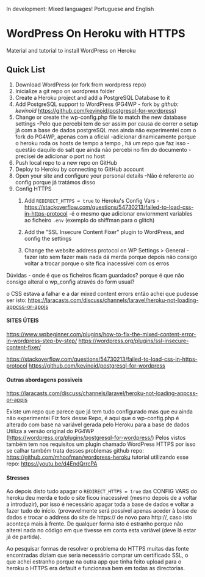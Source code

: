 In development: Mixed languages! Portuguese and English

# WordPress On Heroku with HTTPS
Material and tutorial to install WordPress on Heroku

## Quick List
1. Download WordPress (or fork from wordpress repo)
2. Inicialize a git repo on wordpress folder
3. Create a Heroku project and add a PostgreSQL Database to it
4. Add PostgreSQL support to WordPress (PG4WP - fork by *github: kevinoid* https://github.com/kevinoid/postgresql-for-wordpress)
5. Change or create the wp-config.php file to match the new database settings
  -Pelo que percebi tem de ser assim por causa de correr o setup já com a base de dados postgreSQL mas ainda não experimentei com o fork do PG4WP, apenas com a oficial
  -adicionar dinamicamente porque o heroku roda os hosts de tempo a tempo , há um repo que faz isso
  -questão daquilo do salt que ainda não percebi no fim do documento
  -precisei de adicionar o port no host
6. Push local repo to a new repo on GitHub
7. Deploy to Heroku by connecting to GitHub account
8. Open your site and configure your personal details
  -Não é referente ao config porque já tratámos disso
9. Config HTTPS
    1. Add `REDIRECT_HTTPS = true` to Heroku's Config Vars 
    -https://stackoverflow.com/questions/54730213/failed-to-load-css-in-https-protocol
    -é o mesmo que adicionar enviornment variables ao ficheiro `.env` (exemplo do shiffman para o glitch)
    2. Add the "SSL Insecure Content Fixer" plugin to WordPress, and config the settings
    
    3. Change the website address protocol on WP Settings > General
    -fazer isto sem fazer mais nada dá merda porque depois não consigo voltar a trocar porque o site fica inacessível com os erros




Dúvidas - 
onde é que os ficheiros ficam guardados? 
porque é que não consigo alteral o wp_config através do form usual?



o CSS estava a falhar e a dar mixed content errors então achei que pudesse ser isto: https://laracasts.com/discuss/channels/laravel/heroku-not-loading-appcss-or-appjs




#### SITES ÚTEIS

https://www.wpbeginner.com/plugins/how-to-fix-the-mixed-content-error-in-wordpress-step-by-step/
https://wordpress.org/plugins/ssl-insecure-content-fixer/

https://stackoverflow.com/questions/54730213/failed-to-load-css-in-https-protocol
https://github.com/kevinoid/postgresql-for-wordpress


#### Outras abordagens possiveis
https://laracasts.com/discuss/channels/laravel/heroku-not-loading-appcss-or-appjs


Existe um repo que parece que já tem tudo configurado mas que eu ainda não experimentei
Fiz fork desse Repo, é aqui que o wp-config.php é alterado com base na variável gerada pelo Heroku para a base de dados
Utiliza a versão original do PG4WP (https://wordpress.org/plugins/postgresql-for-wordpress/) 
Pelos vistos também tem nos requisitos um plugin chamado WordPress HTTPS por isso se calhar também trata desses problemas
github repo: https://github.com/mhoofman/wordpress-heroku
tutorial utilizando esse repo: https://youtu.be/d4EndQrrcPA



#### Stresses

Ao depois disto tudo apagar o `REDIRECT_HTTPS = true` das CONFIG VARS do heroku deu merda e todo o site ficou inacessível (mesmo depois de a voltar a introduzir), por isso é necessário apagar toda a base de dados e voltar a fazer tudo do início. (provavelmente será possível apenas aceder à base de dados e trocar o address do site de https:// de novo para http://, caso isto aconteça mais à frente. De qualquer forma isto é estranho porque não alterei nada no código em que tivesse em conta esta variável (deve lá estar já de partida).


Ao pesquisar formas de resolver o problema do HTTPS muitas das fonte encontradas diziam que seria necessário comprar um certificado SSL, o que achei estranho porque na outra app que tinha feito upload para o heroku o HTTPS era default e funcionava bem em todas as directorias. 
  
